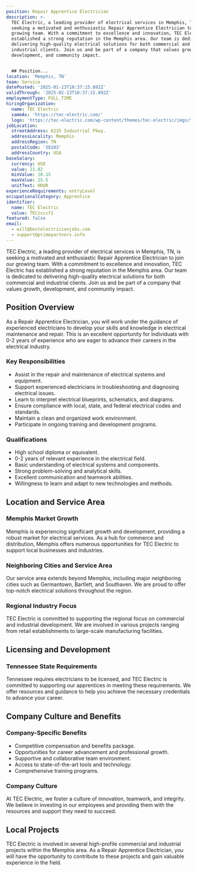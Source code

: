 ```yaml
---
position: Repair Apprentice Electrician
description: >-
  TEC Electric, a leading provider of electrical services in Memphis, TN, is
  seeking a motivated and enthusiastic Repair Apprentice Electrician to join our
  growing team. With a commitment to excellence and innovation, TEC Electric has
  established a strong reputation in the Memphis area. Our team is dedicated to
  delivering high-quality electrical solutions for both commercial and
  industrial clients. Join us and be part of a company that values growth,
  development, and community impact.


  ## Position...
location: 'Memphis, TN'
team: Service
datePosted: '2025-01-13T10:37:15.892Z'
validThrough: '2025-02-13T10:37:15.892Z'
employmentType: FULL_TIME
hiringOrganization:
  name: TEC Electric
  sameAs: 'https://tec-electric.com/'
  logo: 'https://tec-electric.com/wp-content/themes/tec-electric/imgs/tec-logo.png'
jobLocation:
  streetAddress: 6235 Industrial Pkwy.
  addressLocality: Memphis
  addressRegion: TN
  postalCode: '38103'
  addressCountry: USA
baseSalary:
  currency: USD
  value: 21.82
  minValue: 18.15
  maxValue: 25.5
  unitText: HOUR
experienceRequirements: entryLevel
occupationalCategory: Apprentice
identifier:
  name: TEC Electric
  value: TECzcccf1
featured: false
email:
  - will@bestelectricianjobs.com
  - support@primepartners.info
---
```




TEC Electric, a leading provider of electrical services in Memphis, TN, is seeking a motivated and enthusiastic Repair Apprentice Electrician to join our growing team. With a commitment to excellence and innovation, TEC Electric has established a strong reputation in the Memphis area. Our team is dedicated to delivering high-quality electrical solutions for both commercial and industrial clients. Join us and be part of a company that values growth, development, and community impact.

## Position Overview

As a Repair Apprentice Electrician, you will work under the guidance of experienced electricians to develop your skills and knowledge in electrical maintenance and repair. This is an excellent opportunity for individuals with 0-2 years of experience who are eager to advance their careers in the electrical industry.

### Key Responsibilities

- Assist in the repair and maintenance of electrical systems and equipment.
- Support experienced electricians in troubleshooting and diagnosing electrical issues.
- Learn to interpret electrical blueprints, schematics, and diagrams.
- Ensure compliance with local, state, and federal electrical codes and standards.
- Maintain a clean and organized work environment.
- Participate in ongoing training and development programs.

### Qualifications

- High school diploma or equivalent.
- 0-2 years of relevant experience in the electrical field.
- Basic understanding of electrical systems and components.
- Strong problem-solving and analytical skills.
- Excellent communication and teamwork abilities.
- Willingness to learn and adapt to new technologies and methods.

## Location and Service Area

### Memphis Market Growth

Memphis is experiencing significant growth and development, providing a robust market for electrical services. As a hub for commerce and distribution, Memphis offers numerous opportunities for TEC Electric to support local businesses and industries.

### Neighboring Cities and Service Area

Our service area extends beyond Memphis, including major neighboring cities such as Germantown, Bartlett, and Southaven. We are proud to offer top-notch electrical solutions throughout the region.

### Regional Industry Focus

TEC Electric is committed to supporting the regional focus on commercial and industrial development. We are involved in various projects ranging from retail establishments to large-scale manufacturing facilities.

## Licensing and Development

### Tennessee State Requirements

Tennessee requires electricians to be licensed, and TEC Electric is committed to supporting our apprentices in meeting these requirements. We offer resources and guidance to help you achieve the necessary credentials to advance your career.

## Company Culture and Benefits

### Company-Specific Benefits

- Competitive compensation and benefits package.
- Opportunities for career advancement and professional growth.
- Supportive and collaborative team environment.
- Access to state-of-the-art tools and technology.
- Comprehensive training programs.

### Company Culture

At TEC Electric, we foster a culture of innovation, teamwork, and integrity. We believe in investing in our employees and providing them with the resources and support they need to succeed.

## Local Projects

TEC Electric is involved in several high-profile commercial and industrial projects within the Memphis area. As a Repair Apprentice Electrician, you will have the opportunity to contribute to these projects and gain valuable experience in the field.
